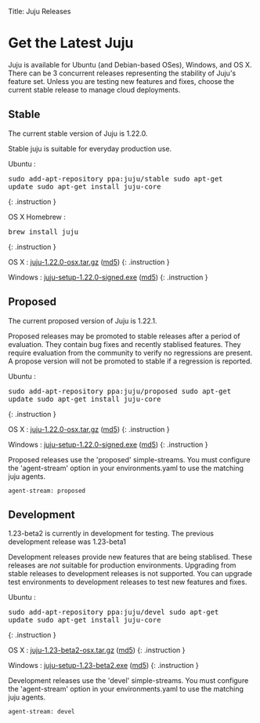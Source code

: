 Title: Juju Releases


# Get the Latest Juju

Juju is available for Ubuntu (and Debian-based OSes), Windows, and OS X.
There can be 3 concurrent releases representing the stability of Juju's
feature set. Unless you are testing new features and fixes, choose the
current stable release to manage cloud deployments.


## Stable

The current stable version of Juju is 1.22.0.

Stable juju is suitable for everyday production use.

Ubuntu
: <pre>sudo add-apt-repository ppa:juju/stable
sudo apt-get update
sudo apt-get install juju-core</pre>
{: .instruction }

OS X Homebrew
: <pre>brew install juju</pre>
{: .instruction }

OS X
: [juju-1.22.0-osx.tar.gz](https://launchpad.net/juju-core/1.22/1.22.0/+download/juju-1.22.0-osx.tar.gz) ([md5](https://launchpad.net/juju-core/1.22/1.22.0/+download/juju-1.22.0-osx.tar.gz/+md5))
{: .instruction }

Windows
: [juju-setup-1.22.0-signed.exe](https://launchpad.net/juju-core/1.22/1.22.0/+download/juju-setup-1.22.0-signed.exe) ([md5](https://launchpad.net/juju-core/1.22/1.22.0/+download/juju-setup-1.22.0-signed.exe/+md5))
{: .instruction }


## Proposed

The current proposed version of Juju is 1.22.1.

Proposed releases may be promoted to stable releases after a period of
evaluation. They contain bug fixes and recently stablised features. They
require evaluation from the community to verify no regressions are
present. A propose version will not be promoted to stable if a
regression is reported.

Ubuntu
: <pre>sudo add-apt-repository ppa:juju/proposed
sudo apt-get update
sudo apt-get install juju-core</pre>
{: .instruction }

OS X
: [juju-1.22.0-osx.tar.gz](https://launchpad.net/juju-core/1.22/1.22.0/+download/juju-1.22.0-osx.tar.gz) ([md5](https://launchpad.net/juju-core/1.22/1.22.0/+download/juju-1.22.0-osx.tar.gz/+md5))
{: .instruction }

Windows
: [juju-setup-1.22.0-signed.exe](https://launchpad.net/juju-core/1.22/1.22.0/+download/juju-setup-1.22.0-signed.exe) ([md5](https://launchpad.net/juju-core/1.22/1.22.0/+download/juju-setup-1.22.0-signed.exe/+md5))
{: .instruction }

Proposed releases use the 'proposed' simple-streams. You must configure
the 'agent-stream' option in your environments.yaml to use the matching
juju agents.

    agent-stream: proposed


## Development

1.23-beta2 is currently in development for testing.
The previous development release was 1.23-beta1

Development releases provide new features that are being stablised.
These releases are *not* suitable for production environments. Upgrading
from stable releases to development releases is not supported. You can
upgrade test environments to development releases to test new features
and fixes.

Ubuntu
: <pre>sudo add-apt-repository ppa:juju/devel
sudo apt-get update
sudo apt-get install juju-core</pre>
{: .instruction }

OS X
: [juju-1.23-beta2-osx.tar.gz](https://launchpad.net/juju-core/1.23/1.23-beta2/+download/juju-1.23-beta2-osx.tar.gz) ([md5](https://launchpad.net/juju-core/1.23/1.23-beta2/+download/juju-1.23-beta2-osx.tar.gz/+md5))
{: .instruction }

Windows
: [juju-setup-1.23-beta2.exe](https://launchpad.net/juju-core/1.23/1.23-beta2/+download/juju-setup-1.23-beta2.exe) ([md5](https://launchpad.net/juju-core/1.23/1.23-beta2/+download/juju-setup-1.23-beta2.exe/+md5))
{: .instruction }

Development releases use the 'devel' simple-streams. You must configure
the 'agent-stream' option in your environments.yaml to use the matching
juju agents.

    agent-stream: devel
